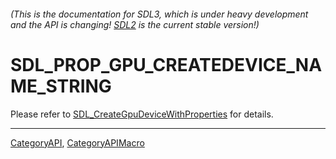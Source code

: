 ###### (This is the documentation for SDL3, which is under heavy development and the API is changing! [SDL2](https://wiki.libsdl.org/SDL2/) is the current stable version!)
# SDL_PROP_GPU_CREATEDEVICE_NAME_STRING

Please refer to [SDL_CreateGpuDeviceWithProperties](SDL_CreateGpuDeviceWithProperties) for details.

----
[CategoryAPI](CategoryAPI), [CategoryAPIMacro](CategoryAPIMacro)


